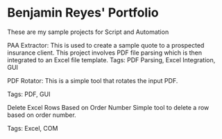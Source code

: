 # Benjamin Reyes' Portfolio
These are my sample projects for Script and Automation

PAA Extractor:
This is used to create a sample quote to a prospected insurance client.
This project involves PDF file parsing which is then integrated to an
Excel file template.
Tags: PDF Parsing, Excel Integration, GUI

PDF Rotator:
This is a simple tool that rotates the input PDF.

Tags: PDF, GUI

Delete Excel Rows Based on Order Number
Simple tool to delete a row based on order number.

Tags: Excel, COM